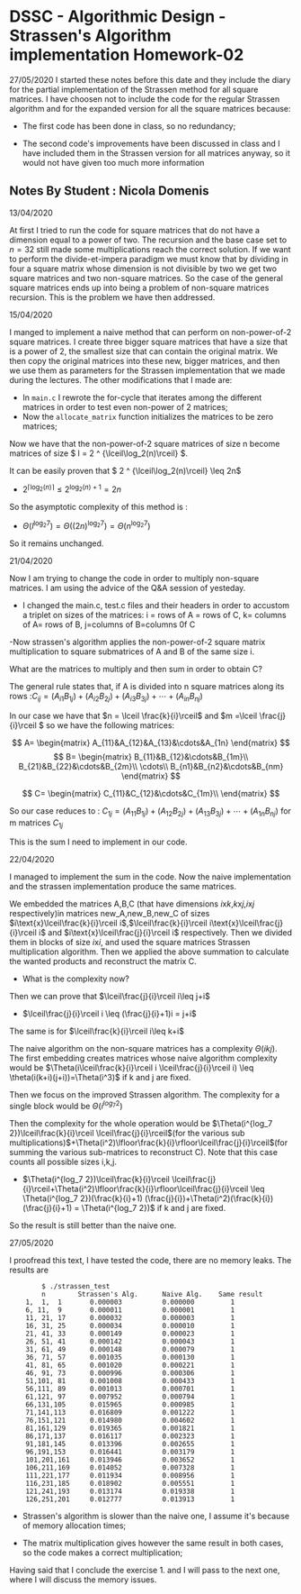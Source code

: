 # DSSC - Algorithmic Design - Strassen's Algorithm implementation Homework-02

27/05/2020
I started these notes before this date and they include the diary for the partial implementation of the Strassen method for all square matrices. I have choosen not to include the code for the regular Strassen algorithm and for the expanded version for all the square matrices because:

- The first code has been done in class, so no redundancy;

- The second code's improvements have been discussed in class and I have included them in the Strassen version for all matrices anyway, so it would not have  given too much more information

## Notes By Student : Nicola Domenis  

13/04/2020

At first I tried to run the code for square matrices that do not have a dimension equal to a power of two. The recursion and the base case set to $n = 32$ still made some multiplications reach the correct solution. If we want to perform the divide-et-impera paradigm we must know that by dividing in four a square matrix whose dimension is not divisible by two we get two square matrices and two non-square matrices. So the case of the general square matrices ends up into being a problem of non-square matrices recursion. This is the problem
we have then addressed.

15/04/2020

I manged to implement a naive method that can perform on non-power-of-2 square matrices. I create three bigger square matrices that have a size that is a power of 2, the smallest size that can contain the original matrix. We then copy the original matrices into these new, bigger matrices, and then we use them as parameters for the Strassen implementation that we made during the lectures. The other modifications that I made are:
-   In `main.c` I rewrote the for-cycle that iterates among the different matrices in order to test even non-power of 2 matrices;
-  Now the `allocate_matrix` function initializes the matrices to be zero matrices;

Now we have that the non-power-of-2 square matrices of size n become matrices of size $ l = 2 ^ {\lceil\log_2(n)\rceil} $.

It can be easily proven that $ 2 ^ {\lceil\log_2(n)\rceil} \leq 2n$
- $2 ^ {\lceil\log_2(n)\rceil} \leq 2^{\log_2(n)+1} = 2n$

So the asymptotic complexity of this method is :

- $\Theta(l^{\log_2 7}) = \Theta((2n)^{\log_2 7})=\Theta(n^{\log_2 7})$

So it remains unchanged.

21/04/2020

Now I am trying to change the code in order to multiply non-square matrices.
I am using the advice of the Q&A session of yesteday.

- I changed the main.c, test.c files and their headers in order to accustom a triplet on sizes of the matrices: i = rows of A = rows of C, k= columns of A= rows of B, j=columns of B=columns 0f C

-Now strassen's algorithm applies the non-power-of-2 square matrix multiplication to square submatrices of A and B of the same size i.

What are the matrices to multiply and then sum in order to obtain C?

The general rule states that, if A is divided into n square matrices along its rows :$C_{ij} = (A_{i1}B_{1j})+(A_{i2}B_{2j})+(A_{i3}B_{3j})+\cdots +(A_{in}B_{nj})$ 

In our case we have that $n = \lceil \frac{k}{i}\rceil$ and $m =\lceil \frac{j}{i}\rceil $ so we have the following matrices: 


$$
A=
\begin{matrix}
A_{11}&A_{12}&A_{13}&\cdots&A_{1n}
\end{matrix}
$$
$$
B=
\begin{matrix}
B_{11}&B_{12}&\cdots&B_{1m}\\
B_{21}&B_{22}&\cdots&B_{2m}\\
\cdots\\
B_{n1}&B_{n2}&\cdots&B_{nm}
\end{matrix}
$$

$$
C=
\begin{matrix}
C_{11}&C_{12}&\cdots&C_{1m}\\
\end{matrix}
$$

So our case reduces to :
$C_{1j} = (A_{11}B_{1j})+(A_{12}B_{2j})+(A_{13}B_{3j})+\cdots +(A_{1n}B_{nj})$
for m matrices $C_{1j}$ 

This is the sum I need to implement in our code.


22/04/2020

I managed to implement the sum in the code.
Now the naive implementation and the strassen implementation produce the same matrices.

We embedded the matrices A,B,C (that have dimensions $i\text{x}k$,$k\text{x}j$,$i\text{x}j$ respectively)in matrices new_A,new_B,new_C of sizes $i\text{x}\lceil\frac{k}{i}\rceil i$,$\lceil\frac{k}{i}\rceil i\text{x}\lceil\frac{j}{i}\rceil i$ and $i\text{x}\lceil\frac{j}{i}\rceil i$ respectively. Then we divided them in blocks of size $i\text{x}i$, and used the square matrices Strassen multiplication algorithm. Then we applied the above summation to calculate the wanted products and reconstruct the matrix C.

- What is the complexity now?


Then we can prove that $\lceil\frac{j}{i}\rceil i\leq j+i$

-  $\lceil\frac{j}{i}\rceil i \leq (\frac{j}{i}+1)i = j+i$

The same is for $\lceil\frac{k}{i}\rceil i\leq k+i$

The naive algorithm on the non-square matrices has a complexity $\Theta(ikj)$.
The first embedding creates matrices whose naive algorithm complexity would be $\Theta(i\lceil\frac{k}{i}\rceil i \lceil\frac{j}{i}\rceil i)  \leq \theta(i(k+i)(j+i))=\Theta(i^3)$ if k and j are fixed.

Then we focus on the improved Strassen algorithm.
The complexity for a single block would be $\Theta(i^{log_7 2})$

Then the complexity for the whole operation would be $\Theta(i^{log_7 2})\lceil\frac{k}{i}\rceil  \lceil\frac{j}{i}\rceil$(for the various sub multiplications)$+\Theta(i^2)\lfloor\frac{k}{i}\rfloor\lceil\frac{j}{i}\rceil$(for summing the various sub-matrices to reconstruct C). Note that this case counts all possible sizes i,k,j.

- $\Theta(i^{log_7 2})\lceil\frac{k}{i}\rceil  \lceil\frac{j}{i}\rceil+\Theta(i^2)\lfloor\frac{k}{i}\rfloor\lceil\frac{j}{i}\rceil \leq 
\Theta(i^{log_7 2})(\frac{k}{i}+1)  (\frac{j}{i})+\Theta(i^2)(\frac{k}{i})(\frac{j}{i}+1) = \Theta(i^{log_7 2})$ if k and j are fixed.

So the result is still better than the naive one.

27/05/2020

I proofread this text, I have tested the code, there are no memory leaks.
The results are



            $ ./strassen_test 
            n	     Strassen's Alg.	  Naive Alg.	Same result
        1,  1,  1 	    0.000003	      0.000000	       1
        6, 11,  9 	    0.000011	      0.000001	       1
        11, 21, 17 	    0.000032	      0.000003	       1
        16, 31, 25 	    0.000034	      0.000010	       1
        21, 41, 33 	    0.000149	      0.000023	       1
        26, 51, 41 	    0.000142	      0.000043	       1
        31, 61, 49 	    0.000148	      0.000079	       1
        36, 71, 57 	    0.001035          0.000130	       1
        41, 81, 65 	    0.001020	      0.000221	       1
        46, 91, 73 	    0.000996	      0.000306	       1
        51,101, 81 	    0.001008	      0.000433	       1
        56,111, 89      0.001013	      0.000701	       1
        61,121, 97 	    0.007952	      0.000794	       1
        66,131,105 	    0.015965	      0.000985	       1
        71,141,113 	    0.016809	      0.001222	       1
        76,151,121 	    0.014980	      0.004602	       1
        81,161,129 	    0.019365	      0.001821	       1
        86,171,137 	    0.016117	      0.002323	       1
        91,181,145 	    0.013396	      0.002655	       1
        96,191,153 	    0.016441	      0.003179	       1
        101,201,161   	0.013946       	  0.003652	       1
        106,211,169 	0.014052   	      0.007328	       1
        111,221,177 	0.011934	      0.008956	       1
        116,231,185 	0.018902	      0.005551	       1
        121,241,193 	0.013174       	  0.019338	       1
        126,251,201 	0.012777       	  0.013913	       1
              

- Strassen's algorithm is slower than the naive one, I assume it's because of memory allocation times;

- The matrix multiplication gives however the same result in both cases, so the code makes a correct multiplication;

Having said that I conclude the exercise 1. and I will pass to the next one, where I will discuss the memory issues.

